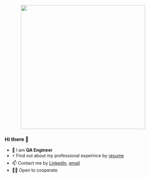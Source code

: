 <div id="header" align="center">
  <img src="https://media.giphy.com/media/v1.Y2lkPTc5MGI3NjExY2c3dDRhd2Rxa3R1Ync4NWc5cnp5M25jbmVrdzhvOTZzY3AzYzU4dyZlcD12MV9pbnRlcm5hbF9naWZfYnlfaWQmY3Q9Zw/5r5J4JD9miis/giphy.gif" width="400"/>
</div>



### Hi there 👋

- 🔭 I am **QA Engineer**
- ⚡ Find out about my professional experince by [resume](https://drive.google.com/file/d/1o0UGJ8Y1TdLftkJn7deIs6JmDLrLwOMc/view)
- 📫 Contact me by [LinkedIn](https://www.linkedin.com/in/alena-zavadzich/), [email](mailto:alenazavadzich@yahoo.com)
- :woman_technologist: Open to cooperate



<!--
**alenazavadzich/alenazavadzich** is a ✨ _special_ ✨ repository because its `README.md` (this file) appears on your GitHub profile.

Here are some ideas to get you started:

- 🔭 I’m currently working on ...
- 🌱 I’m currently learning ...
- 👯 I’m looking to collaborate on ...
- 🤔 I’m looking for help with ...
- 💬 Ask me about ...
- 📫 How to reach me: ...
- 😄 Pronouns: ...
- ⚡ Fun fact: ...
-->
